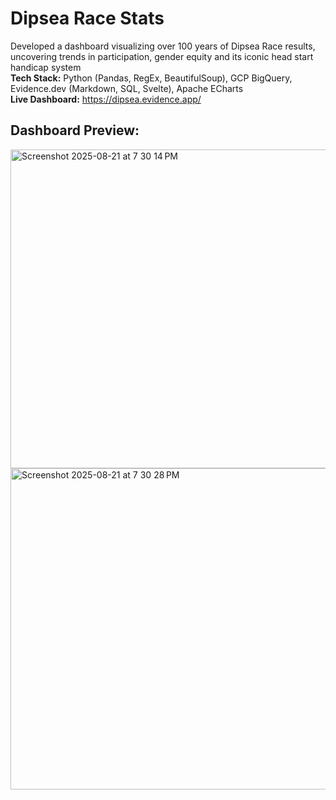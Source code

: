 # Dipsea Race Stats
Developed a dashboard visualizing over 100 years of Dipsea Race results, uncovering trends in participation, gender equity and its
iconic head start handicap system  
**Tech Stack:** Python (Pandas, RegEx, BeautifulSoup), GCP BigQuery, Evidence.dev (Markdown, SQL, Svelte), Apache ECharts  
**Live Dashboard:** https://dipsea.evidence.app/    <br>
## Dashboard Preview:
<img width="992" height="510" alt="Screenshot 2025-08-21 at 7 30 14 PM" src="https://github.com/user-attachments/assets/c1f78b12-f71b-45e5-9b61-a47614010893" />
<img width="986" height="514" alt="Screenshot 2025-08-21 at 7 30 28 PM" src="https://github.com/user-attachments/assets/e52e485b-04c7-4898-b98f-48d99b7184ce" />
